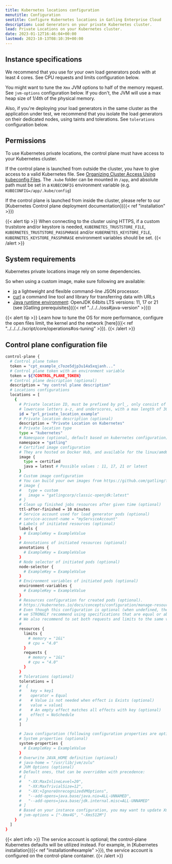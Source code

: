 ```yaml
---
title: Kubernetes locations configuration
menutitle: Configuration
seotitle: Configure Kubernetes locations in Gatling Enterprise Cloud
description: Load Generators on your private Kubernetes cluster.
lead: Private Locations on your Kubernetes cluster.
date: 2023-01-12T16:46:04+00:00
lastmod: 2023-10-13T08:10:39+00:00
---
```


## Instance specifications

We recommend that you use for your own load generators pods with at least 4 cores. See CPU requests and limits configuration below.

You might want to tune the `Xmx` JVM options to half of the memory request.
See `jvm-options` configuration below.
If you don't, the JVM will use a max heap size of 1/4th of the physical memory.

Also, if you're deploying your load generators in the same cluster as the application under test,
we recommend that you isolate the load generators on their dedicated nodes, using taints and tolerations.
See `tolerations` configuration below.

## Permissions

To use Kubernetes private locations, the control plane must have access to your Kubernetes cluster.

If the control plane is launched from outside the cluster, you have to give access to a valid Kubernetes file. See [Organizing Cluster Access Using kubeconfig Files](https://kubernetes.io/docs/concepts/configuration/organize-cluster-access-kubeconfig/).
The `.kube` folder can be mounted in `/app`, and absolute path must be set in a `KUBECONFIG` environment variable (e.g. `KUBECONFIG=/app/.kube/config`)

If the control plane is launched from inside the cluster, please refer to our [Kubernetes Control plane deployment documentation]({{< ref "installation" >}})

{{< alert tip >}}
When connecting to the cluster using HTTPS, if a custom truststore and/or keystore is needed, `KUBERNETES_TRUSTSTORE_FILE`,
 `KUBERNETES_TRUSTSTORE_PASSPHRASE` and/or `KUBERNETES_KEYSTORE_FILE`, `KUBERNETES_KEYSTORE_PASSPHRASE` environment variables should be set.
{{< /alert >}}

## System requirements

Kubernetes private locations image rely on some dependencies.

So when using a custom image, make sure following are available:

- [jq](https://jqlang.github.io/jq/download/) a lightweight and flexible command-line JSON processor.
- [curl](https://curl.se/download.html) a command line tool and library for transferring data with URLs
- [Java runtime environment](https://openjdk.org/install/): OpenJDK 64bits LTS versions: 11, 17 or 21 (see [Gatling prerequisites]({{< ref "../../../oss#java-version" >}}))

{{< alert tip >}}
Learn how to tune the OS for more performance, configure the open files limit, the kernel and the network [here]({{< ref "../../../../script/core/operations#os-tuning" >}}).
{{< /alert >}}

## Control plane configuration file

```bash
control-plane {
  # Control plane token
  token = "cpt_example_c7oze5djp3u14a5xqjanh..."
  # Control plane token with an environment variable
  token = ${?CONTROL_PLANE_TOKEN}
  # Control plane description (optional)
  description = "my control plane description"
  # Locations configurations
  locations = [
    {
      # Private location ID, must be prefixed by prl_, only consist of numbers 0-9, 
      # lowercase letters a-z, and underscores, with a max length of 30 characters
      id = "prl_private_location_example"
      # Private location description (optional)
      description = "Private Location on Kubernetes"
      # Private location type
      type = "kubernetes"
      # Namespace (optional, default based on kubernetes configuration)
      namespace = "gatling"
      # Certified image configuration
      # They are hosted on Docker Hub, and available for the linux/amd64 and linux/arm64 platforms
      image {
        type = certified
        java = latest # Possible values : 11, 17, 21 or latest
      }
      # Custom image configuration
      # You can build your own images from https://github.com/gatling/frontline-injector-docker-image
      # image {
      #   type = custom
      #   image = "gatlingcorp/classic-openjdk:latest"
      # }
      # Clean up finished jobs resources after given time (optional)
      ttl-after-finished = 10 minutes
      # Service account used for load generator pods (optional)
      # service-account-name = "myServiceAccount"
      # Labels of initiated resources (optional)
      labels {
        # ExampleKey = ExampleValue
      }
      # Annotations of initiated resources (optional)
      annotations {
        # ExampleKey = ExampleValue
      }
      # Node selector of initiated pods (optional)
      node-selector {
        # ExampleKey = ExampleValue
      }
      # Environment variables of initiated pods (optional)
      environment-variables {
        # ExampleKey = ExampleValue
      }
      # Resources configuration for created pods (optional).
      # https://kubernetes.io/docs/concepts/configuration/manage-resources-containers/#resource-requests-and-limits-of-pod-and-container
      # Even though this configuration is optional (when undefined, the default values for your cluster will be used),
      # we STRONGLY recommend using specifications that are equal or above to the following values.
      # We also recommend to set both requests and limits to the same values.
      # 
      resources {
        limits {
          # memory = "1Gi"
          # cpu = "4.0"
        }
        requests {
          # memory = "1Gi"
          # cpu = "4.0"
        }
      }
      # Tolerations (optional)
      tolerations = [
      #  {
      #    key = key1
      #    operator = Equal
      #    # Value is not needed when effect is Exists (optional)
      #    value = value1 
      #    # An empty effect matches all effects with key (optional)
      #    effect = NoSchedule
      #  }
      ]
      
      # Java configuration (following configuration properties are optional)
      # System properties (optional)
      system-properties {
        # ExampleKey = ExampleValue
      }
      # Overwrite JAVA_HOME definition (optional)
      # java-home = "/usr/lib/jvm/zulu"
      # JVM Options (optional)
      # Default ones, that can be overridden with precedence:
      # [
      #   "-XX:MaxInlineLevel=20", 
      #   "-XX:MaxTrivialSize=12", 
      #   "-XX:+IgnoreUnrecognizedVMOptions", 
      #   "--add-opens=java.base/java.nio=ALL-UNNAMED", 
      #   "--add-opens=java.base/jdk.internal.misc=ALL-UNNAMED"
      # ]
      # Based on your instance configuration, you may want to update Xmx and Xms values.
      # jvm-options = ["-Xmx4G", "-Xms512M"]
    }
  ]
}
```

{{< alert info >}}
The service account is optional; the control-plane Kubernetes defaults will be utilized instead.
For example, in [Kubernetes installation]({{< ref "installation#example" >}}), the service account is configured on the control-plane container.
{{< /alert >}}

